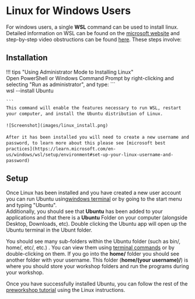 

# Linux for Windows Users

For windows users, a single **WSL** command can be used to install linux.  Detailed information on WSL can be found on the [microsoft website](https://learn.microsoft.com/en-us/windows/wsl/install) and 
step-by-step video obstructions can be found [here](https://www.youtube.com/watch?v=cdIQ61eCaqE).  These steps involve: 

## Installation 

!!! tips "Using Administrator Mode to Installing Linux"                                                                                                                                                                                     
    Open PowerShell or Windows Command Prompt by right-clicking and selecting "Run as administrator", and type: 
    ```                                                                                                  
    wsl --install Ubuntu                                                                                                                    
                                                                                                                                                                                                                            
    ```                                                                                                                                                                                                                     
    This command will enable the features necessary to run WSL, restart your computer, and install the Ubuntu distribution of Linux.  

    ![Screenshot](images/linux_install.png) 

    After it has been installed you will need to create a new username and password, to learn more about this please see [microsoft best practices](https://learn.microsoft.com/en-us/windows/wsl/setup/environment#set-up-your-linux-username-and-password)
    

## Setup 

Once Linux has been installed and you have created a new user account you can run Ubuntu using[windows terminal](https://learn.microsoft.com/en-us/windows/terminal/install) or by going to the start menu and typing "Ubuntu".  
Additionally, you should see that **Ubuntu** has been added to your applications and that there is a **Ubuntu** Folder on your computer (alongside Desktop, Downloads, etc).  Double clicking the Ubuntu app will open up 
the Ubuntu terminal in the Ubunt folder. 

You should see many sub-folders within the Ubuntu folder (such as bin/, home/, etc/, etc.) .  You can view them using [terminal commands](prep_terminal.md) or by double-clicking on them. 
If you go into the **home/** folder you should see another folder with your username.  This folder (**home/(your username)/**) is where you should store your workshop folders and run the programs during your workshop. 

Once you have successfully installed Ubuntu, you can follow the rest of the [preworkshop tutorial](prep_list.md) using the Linux instructions. 


